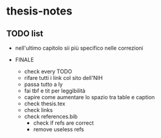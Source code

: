 # thesis-notes

## TODO list

- nell'ultimo capitolo sii più specifico nelle correzioni

- FINALE
    - check every TODO
    - rifare tutti i link col sito dell'NIH
    - passa tutto a ly
    - fai tbf e tit per leggibilità
    - capire come aumentare lo spazio tra table e caption
    - check thesis.tex
    - check links
    - check references.bib
        - check if refs are correct
        - remove useless refs

